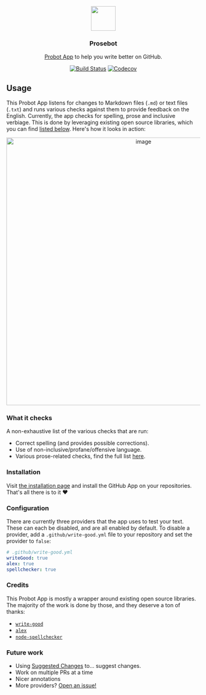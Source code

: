 <p align="center">
  <img src="https://avatars2.githubusercontent.com/in/19534?s=128&v=4" width="64">
</p>
<h3 align="center">Prosebot</h3>
<p align="center"><a href="https://probot.github.io">Probot App</a> to help you write better on GitHub.<p>
<p align="center"><a href="https://travis-ci.com/JasonEtco/prosebot"><img src="https://badgen.net/travis/JasonEtco/prosebot" alt="Build Status"></a> <a href="https://codecov.io/gh/JasonEtco/prosebot/"><img src="https://badgen.net/codecov/c/github/JasonEtco/prosebot" alt="Codecov"></a></p>

## Usage

This Probot App listens for changes to Markdown files (`.md`) or text files (`.txt`) and runs various checks against them to provide feedback on the English. Currently, the app checks for spelling, prose and inclusive verbiage. This is done by leveraging existing open source libraries, which you can find [listed below](#credits). Here's how it looks in action:

<p align="center">
  <img width="697" alt="image" src="https://user-images.githubusercontent.com/10660468/47381659-87844600-d6ce-11e8-8dc1-add68671dc85.png">
</p>

### What it checks

A non-exhaustive list of the various checks that are run:

* Correct spelling (and provides possible corrections).
* Use of non-inclusive/profane/offensive language.
* Various prose-related checks, find the full list [here](https://github.com/btford/write-good#checks).

### Installation

Visit [the installation page](https://github.com/apps/prosebot) and install the GitHub App on your repositories. That's all there is to it ❤️

### Configuration

There are currently three providers that the app uses to test your text. These can each be disabled, and are all enabled by default. To disable a provider, add a `.github/write-good.yml` file to your repository and set the provider to `false`:

```yaml
# .github/write-good.yml
writeGood: true
alex: true
spellchecker: true
```

### Credits

This Probot App is mostly a wrapper around existing open source libraries. The majority of the work is done by those, and they deserve a ton of thanks:

* [`write-good`](https://github.com/btford/write-good)
* [`alex`](https://github.com/get-alex/alex)
* [`node-spellchecker`](https://github.com/atom/node-spellchecker)

### Future work

* Using [Suggested Changes](https://blog.github.com/changelog/2018-10-16-suggested-changes/) to... suggest changes.
* Work on multiple PRs at a time
* Nicer annotations
* More providers? [Open an issue!](https://github.com/JasonEtco/prosebot/issues/new)
